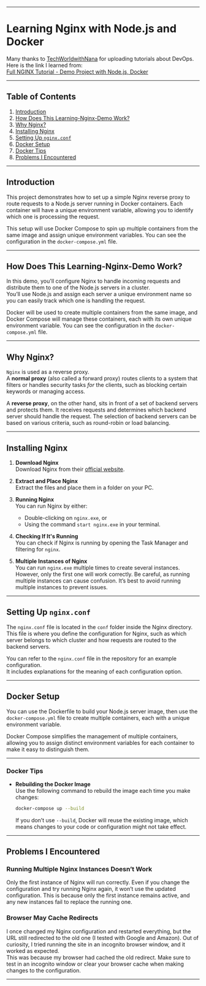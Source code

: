 
---

# Learning Nginx with Node.js and Docker

Many thanks to [TechWorldwithNana](https://www.youtube.com/@TechWorldwithNana) for uploading tutorials about DevOps.  
Here is the link I learned from:  
[Full NGINX Tutorial - Demo Project with Node.js, Docker](https://www.youtube.com/watch?v=q8OleYuqntY)

---

## Table of Contents

1. [Introduction](#introduction)
2. [How Does This Learning-Nginx-Demo Work?](#how-does-this-learning-nginx-demo-work)
3. [Why Nginx?](#why-nginx)
4. [Installing Nginx](#installing-nginx)
5. [Setting Up `nginx.conf`](#setting-up-nginxconf)
6. [Docker Setup](#docker-setup)
7. [Docker Tips](#docker-tips)
8. [Problems I Encountered](#problems-i-encountered)

---

## Introduction

This project demonstrates how to set up a simple Nginx reverse proxy to route requests to a Node.js server running in Docker containers. Each container will have a unique environment variable, allowing you to identify which one is processing the request.

This setup will use Docker Compose to spin up multiple containers from the same image and assign unique environment variables. You can see the configuration in the `docker-compose.yml` file.

---

## How Does This Learning-Nginx-Demo Work?

In this demo, you'll configure Nginx to handle incoming requests and distribute them to one of the Node.js servers in a cluster.  
You’ll use Node.js and assign each server a unique environment name so you can easily track which one is handling the request.

Docker will be used to create multiple containers from the same image, and Docker Compose will manage these containers, each with its own unique environment variable. You can see the configuration in the `docker-compose.yml` file.

---

## Why Nginx?

`Nginx` is used as a reverse proxy.  
A **normal proxy** (also called a forward proxy) routes clients to a system that filters or handles security tasks *for* the clients, such as blocking certain keywords or managing access.

A **reverse proxy**, on the other hand, sits in front of a set of backend servers and protects them. It receives requests and determines which backend server should handle the request. The selection of backend servers can be based on various criteria, such as round-robin or load balancing.

---

## Installing Nginx

1. **Download Nginx**  
   Download Nginx from their [official website](https://nginx.org/en/docs/windows.html).

2. **Extract and Place Nginx**  
   Extract the files and place them in a folder on your PC.

3. **Running Nginx**  
   You can run Nginx by either:
   - Double-clicking on `nginx.exe`, or
   - Using the command `start nginx.exe` in your terminal.

4. **Checking If It's Running**  
   You can check if Nginx is running by opening the Task Manager and filtering for `nginx`.

5. **Multiple Instances of Nginx**  
   You can run `nginx.exe` multiple times to create several instances. However, only the first one will work correctly. Be careful, as running multiple instances can cause confusion. It’s best to avoid running multiple instances to prevent issues.

---

## Setting Up `nginx.conf`

The `nginx.conf` file is located in the `conf` folder inside the Nginx directory.  
This file is where you define the configuration for Nginx, such as which server belongs to which cluster and how requests are routed to the backend servers.

You can refer to the `nginx.conf` file in the repository for an example configuration.  
It includes explanations for the meaning of each configuration option.

---

## Docker Setup

You can use the Dockerfile to build your Node.js server image, then use the `docker-compose.yml` file to create multiple containers, each with a unique environment variable.

Docker Compose simplifies the management of multiple containers, allowing you to assign distinct environment variables for each container to make it easy to distinguish them.

---

### Docker Tips

- **Rebuilding the Docker Image**  
  Use the following command to rebuild the image each time you make changes:
  
  ```bash
  docker-compose up --build
  ```

  If you don’t use `--build`, Docker will reuse the existing image, which means changes to your code or configuration might not take effect.

---

## Problems I Encountered

### Running Multiple Nginx Instances Doesn’t Work

Only the first instance of Nginx will run correctly. Even if you change the configuration and try running Nginx again, it won’t use the updated configuration. This is because only the first instance remains active, and any new instances fail to replace the running one.

### Browser May Cache Redirects

I once changed my Nginx configuration and restarted everything, but the URL still redirected to the old one (I tested with Google and Amazon). Out of curiosity, I tried running the site in an incognito browser window, and it worked as expected.  
This was because my browser had cached the old redirect. Make sure to test in an incognito window or clear your browser cache when making changes to the configuration.

---
